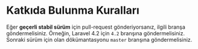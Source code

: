 # Katkıda Bulunma Kuralları

Eğer **geçerli stabil sürüm** için pull-request gönderiyorsanız, ilgili branşa göndermelisiniz. Örneğin, Laravel 4.2 için `4.2` branşına göndermelisiniz. Sonraki sürüm için olan dökümantasyonu `master` branşına göndermelisiniz.